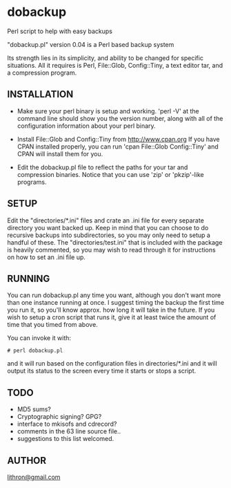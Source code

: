 # dobackup
Perl script to help with easy backups

"dobackup.pl" version 0.04 is a Perl based backup system

Its strength lies in its simplicity, and ability to be changed for specific situations.  All it requires is Perl, File::Glob, Config::Tiny, a text editor tar, and a compression program.


INSTALLATION
------------
* Make sure your perl binary is setup and working.  'perl -V' at the command 
  line should show you the version number, along with all of the configuration
  information about your perl binary.  

* Install File::Glob and Config::Tiny from http://www.cpan.org
  If you have CPAN installed properly, you can run 
  'cpan File::Glob Config::Tiny' and CPAN will install them for you.

* Edit the dobackup.pl file to reflect the paths for your tar and compression
  binaries.  Notice that you can use 'zip' or 'pkzip'-like programs.


SETUP
-----
Edit the "directories/*.ini" files and crate an .ini file for every separate directory you want backed up.  Keep in mind that you can choose to do recursive backups into subdirectories, so you may only need to setup a handful of these.  The "directories/test.ini" that is included with the package is heavily commented, so you may wish to read through it for instructions on how to set an .ini file up.


RUNNING
------- 
You can run dobackup.pl any time you want, although you don't want more than one instance running at once.  I suggest timing the backup the first time you run it, so you'll know approx. how long it will take in the future.  If you wish to setup a cron script that runs it, give it at least twice the amount of time that you timed from above.

You can invoke it with:<br>
```
# perl dobackup.pl
```
and it will run based on the configuration files in directories/*.ini and it will output its status to the screen every time it starts or stops a script.


TODO
----
* MD5 sums?
* Cryptographic signing? GPG?
* interface to mkisofs and cdrecord?
* comments in the 63 line source file..
* suggestions to this list welcomed.


AUTHOR
------
lithron@gmail.com
